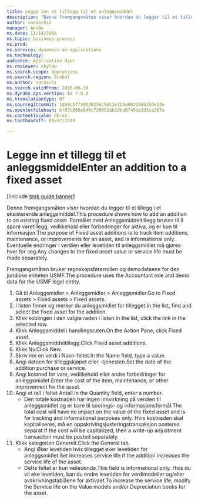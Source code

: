 ```yaml
--- 
title: Legge inn et tillegg til et anleggsmiddel
description: "Denne fremgangsmåten viser hvordan du legger til et tillegg i et eksisterende anleggsmiddel."
author: saraschi2
manager: AnnBe
ms.date: 11/14/2016
ms.topic: business-process
ms.prod: 
ms.service: dynamics-ax-applications
ms.technology: 
audience: Application User
ms.reviewer: shylaw
ms.search.scope: Operations
ms.search.region: Global
ms.author: saraschi
ms.search.validFrom: 2016-06-30
ms.dyn365.ops.version: AX 7.0.0
ms.translationtype: HT
ms.sourcegitcommit: 1d98cbff30620256c9d13e7b4a90314db150e33e
ms.openlocfilehash: bf87c968e940c730082eb1dba6745de2d1ca367a
ms.contentlocale: nb-no
ms.lasthandoff: 08/07/2018

---
```

# <a name="enter-an-addition-to-a-fixed-asset"></a><span data-ttu-id="62fe1-103">Legge inn et tillegg til et anleggsmiddel</span><span class="sxs-lookup"><span data-stu-id="62fe1-103">Enter an addition to a fixed asset</span></span>

[!include [task guide banner](../../includes/task-guide-banner.md)]

<span data-ttu-id="62fe1-104">Denne fremgangsmåten viser hvordan du legger til et tillegg i et eksisterende anleggsmiddel.</span><span class="sxs-lookup"><span data-stu-id="62fe1-104">This procedure shows how to add an addition to an existing fixed asset.</span></span> <span data-ttu-id="62fe1-105">Formålet med Anleggsmiddeltillegg brukes til å spore varetillegg, vedlikehold eller forbedringer for aktiva, og er kun til informasjon.</span><span class="sxs-lookup"><span data-stu-id="62fe1-105">The purpose of Fixed asset additions is to track item additions, maintenance, or improvements for an asset, and is informational only.</span></span> <span data-ttu-id="62fe1-106">Eventuelle endringer i verdien eller levetiden til anleggsmidlet må gjøres hver for seg.</span><span class="sxs-lookup"><span data-stu-id="62fe1-106">Any changes to the fixed asset value or service life must be made separately.</span></span>   



<span data-ttu-id="62fe1-107">Fremgangsmåten bruker regnskapsførerrollen og demodataene for den juridiske enheten USMF.</span><span class="sxs-lookup"><span data-stu-id="62fe1-107">The procedure uses the Accountant role and demo data for the USMF legal entity.</span></span>

1. <span data-ttu-id="62fe1-108">Gå til Anleggsmidler > Anleggsmidler > Anleggsmidler.</span><span class="sxs-lookup"><span data-stu-id="62fe1-108">Go to Fixed assets > Fixed assets > Fixed assets.</span></span>
2. <span data-ttu-id="62fe1-109">I listen finner og merker du anleggsmidlet for tillegget.</span><span class="sxs-lookup"><span data-stu-id="62fe1-109">In the list, find and select the fixed asset for the addition.</span></span>
3. <span data-ttu-id="62fe1-110">Klikk koblingen i den valgte raden i listen.</span><span class="sxs-lookup"><span data-stu-id="62fe1-110">In the list, click the link in the selected row.</span></span>
4. <span data-ttu-id="62fe1-111">Klikk Anleggsmiddel i handlingsruten.</span><span class="sxs-lookup"><span data-stu-id="62fe1-111">On the Action Pane, click Fixed asset.</span></span>
5. <span data-ttu-id="62fe1-112">Klikk Anleggsmiddeltillegg.</span><span class="sxs-lookup"><span data-stu-id="62fe1-112">Click Fixed asset additions.</span></span>
6. <span data-ttu-id="62fe1-113">Klikk Ny.</span><span class="sxs-lookup"><span data-stu-id="62fe1-113">Click New.</span></span>
7. <span data-ttu-id="62fe1-114">Skriv inn en verdi i Navn-feltet.</span><span class="sxs-lookup"><span data-stu-id="62fe1-114">In the Name field, type a value.</span></span>
8. <span data-ttu-id="62fe1-115">Angi datoen for tilleggskjøpet eller -tjenesten.</span><span class="sxs-lookup"><span data-stu-id="62fe1-115">Set the date of the addition purchase or service.</span></span>
9. <span data-ttu-id="62fe1-116">Angi kostnad for vare, vedlikehold eller andre forbedringer for anleggsmidlet.</span><span class="sxs-lookup"><span data-stu-id="62fe1-116">Enter the cost of the item, maintenance, or other improvement for the asset.</span></span>
10. <span data-ttu-id="62fe1-117">Angi et tall i feltet Antall.</span><span class="sxs-lookup"><span data-stu-id="62fe1-117">In the Quantity field, enter a number.</span></span>
    * <span data-ttu-id="62fe1-118">Den totale kostnaden har ingen innvirkning på verdien til anleggsmidlet og er bare til sporings- og informasjonsformål.</span><span class="sxs-lookup"><span data-stu-id="62fe1-118">The total cost will have no impact on the value of the fixed asset and is for tracking and informational purposes only.</span></span> <span data-ttu-id="62fe1-119">Hvis kostnaden skal kapitaliseres, må en oppskrivingsjusteringstransaksjon posteres separat.</span><span class="sxs-lookup"><span data-stu-id="62fe1-119">If the cost will be capitalized, then a write-up adjustment transaction must be posted separately.</span></span>  
11. <span data-ttu-id="62fe1-120">Klikk kategorien Generelt.</span><span class="sxs-lookup"><span data-stu-id="62fe1-120">Click the General tab.</span></span>
    * <span data-ttu-id="62fe1-121">Angi Øker levetiden hvis tillegget øker levetiden for anleggsmidlet.</span><span class="sxs-lookup"><span data-stu-id="62fe1-121">Set Increases service life if the addition increases the service life of the asset.</span></span>  
    * <span data-ttu-id="62fe1-122">Dette feltet er kun veiledende.</span><span class="sxs-lookup"><span data-stu-id="62fe1-122">This field is informational only.</span></span> <span data-ttu-id="62fe1-123">Hvis du vil øke levetiden, kan du endre levetiden for verdimodeller og/eller avskrivningstablåene for aktivaet.</span><span class="sxs-lookup"><span data-stu-id="62fe1-123">To increase the service life, modify the Service life on the Value models and/or Depreciation books for the asset.</span></span>  


